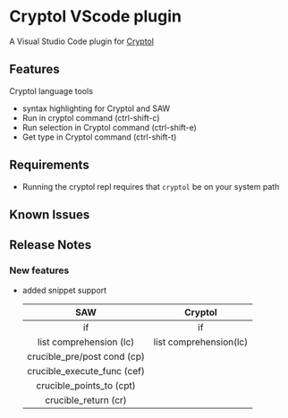 # Cryptol VScode plugin

A Visual Studio Code plugin for [Cryptol](http://cryptol.net)

## Features

Cryptol language tools

- syntax highlighting for Cryptol and SAW
- Run in cryptol command (ctrl-shift-c)
- Run selection in Cryptol command (ctrl-shift-e)
- Get type in Cryptol command (ctrl-shift-t)
## Requirements

- Running the cryptol repl requires that ```cryptol``` be on your system path

## Known Issues

## Release Notes

### New features

- added snippet support

    | SAW               | Cryptol        |
    | :-------------:  |:-------------:|
    | if                | if| 
    | list comprehension (lc)  | list comprehension(lc)      | 
    | crucible_pre/post cond (cp) |      |
    | crucible_execute_func  (cef) |
    | crucible_points_to    (cpt) |
    |  crucible_return        (cr) |

